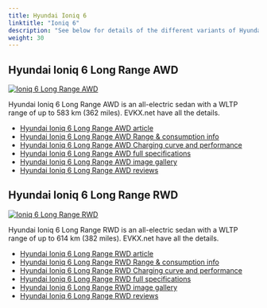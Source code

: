 ```yaml
---
title: Hyundai Ioniq 6
linktitle: "Ioniq 6"
description: "See below for details of the different variants of Hyundai Ioniq 6"
weight: 30
---
```

## Hyundai Ioniq 6 Long Range AWD

<a href="/models/hyundai/ioniq_6/ioniq_6_long_range_awd/"><img src="https://media.evkx.net/multimedia/models/hyundai/ioniq_6/ioniq_6_long_range_awd/main_1_st.jpg" class="img-fluid" alt="Ioniq 6 Long Range AWD" ></a>

Hyundai Ioniq 6 Long Range AWD is an all-electric sedan with a WLTP range of up to 583 km (362 miles). EVKX.net have all the details. 

- [Hyundai Ioniq 6 Long Range AWD article](/models/hyundai/ioniq_6/ioniq_6_long_range_awd/)
- [Hyundai Ioniq 6 Long Range AWD Range & consumption info](/models/hyundai/ioniq_6/ioniq_6_long_range_awd/rangeandconsumption)
- [Hyundai Ioniq 6 Long Range AWD Charging curve and performance](/models/hyundai/ioniq_6/ioniq_6_long_range_awd/chargingcurve)
- [Hyundai Ioniq 6 Long Range AWD full specifications](/models/hyundai/ioniq_6/ioniq_6_long_range_awd/specifications)
- [Hyundai Ioniq 6 Long Range AWD image gallery](/models/hyundai/ioniq_6/ioniq_6_long_range_awd/gallery)
- [Hyundai Ioniq 6 Long Range AWD reviews](/models/hyundai/ioniq_6/ioniq_6_long_range_awd/reviews)

## Hyundai Ioniq 6 Long Range RWD

<a href="/models/hyundai/ioniq_6/ioniq_6_long_range_rwd/"><img src="https://media.evkx.net/multimedia/models/hyundai/ioniq_6/ioniq_6_long_range_rwd/main_1_st.jpg" class="img-fluid" alt="Ioniq 6 Long Range RWD" ></a>

Hyundai Ioniq 6 Long Range RWD is an all-electric sedan with a WLTP range of up to 614 km (382 miles). EVKX.net have all the details. 

- [Hyundai Ioniq 6 Long Range RWD article](/models/hyundai/ioniq_6/ioniq_6_long_range_rwd/)
- [Hyundai Ioniq 6 Long Range RWD Range & consumption info](/models/hyundai/ioniq_6/ioniq_6_long_range_rwd/rangeandconsumption)
- [Hyundai Ioniq 6 Long Range RWD Charging curve and performance](/models/hyundai/ioniq_6/ioniq_6_long_range_rwd/chargingcurve)
- [Hyundai Ioniq 6 Long Range RWD full specifications](/models/hyundai/ioniq_6/ioniq_6_long_range_rwd/specifications)
- [Hyundai Ioniq 6 Long Range RWD image gallery](/models/hyundai/ioniq_6/ioniq_6_long_range_rwd/gallery)
- [Hyundai Ioniq 6 Long Range RWD reviews](/models/hyundai/ioniq_6/ioniq_6_long_range_rwd/reviews)

